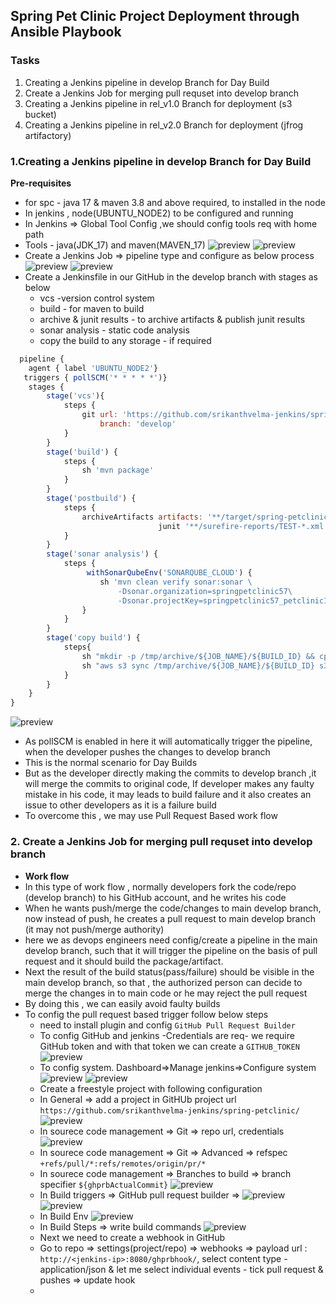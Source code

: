 Spring Pet Clinic Project Deployment through Ansible Playbook
-------------------------------------------------------------
### Tasks
1. Creating a Jenkins pipeline in develop Branch for Day Build 
2. Create a Jenkins Job for merging pull requset into develop branch
3. Creating a Jenkins pipeline in rel_v1.0 Branch for deployment (s3 bucket)
4. Creating a Jenkins pipeline in rel_v2.0 Branch for deployment (jfrog artifactory) 
   

### 1.Creating a Jenkins pipeline in develop Branch for Day Build 
**Pre-requisites**
* for spc - java 17 & maven 3.8 and above required, to installed in the node
* In jenkins , node(UBUNTU_NODE2) to be configured and running
* In Jenkins => Global Tool Config ,we should config tools req with home path
* Tools - java(JDK_17) and maven(MAVEN_17)
  ![preview](images/spcpr1.png)
  ![preview](images/spcpr2.png)
* Create a Jenkins Job => pipeline type and configure as below process
  ![preview](images/spcpr3.png)
  ![preview](images/spcpr4.png)
* Create a Jenkinsfile in our GitHub in the develop branch with stages as below
  * vcs -version control system
  * build - for maven to build
  * archive & junit results - to  archive artifacts & publish junit results
  * sonar analysis - static code analysis
  * copy the build to any storage - if required
``` js
  pipeline {
    agent { label 'UBUNTU_NODE2'}
   triggers { pollSCM('* * * * *')}
    stages {
        stage('vcs'){
            steps {
                git url: 'https://github.com/srikanthvelma-jenkins/spring-petclinic.git',
                    branch: 'develop'
            }
        }
        stage('build') {
            steps {
                sh 'mvn package'
            }
        }
        stage('postbuild') {
            steps {
                archiveArtifacts artifacts: '**/target/spring-petclinic-3.0.0-SNAPSHOT.jar'
                                 junit '**/surefire-reports/TEST-*.xml'
            }
        }
        stage('sonar analysis') {
            steps {
                 withSonarQubeEnv('SONARQUBE_CLOUD') {
                    sh 'mvn clean verify sonar:sonar \
                        -Dsonar.organization=springpetclinic57\
                        -Dsonar.projectKey=springpetclinic57_petclinic1'
                }
            }
        }
        stage('copy build') {
            steps{
                sh "mkdir -p /tmp/archive/${JOB_NAME}/${BUILD_ID} && cp ./target/spring-petclinic-*.jar /tmp/archive/${JOB_NAME}/${BUILD_ID}/"
                sh "aws s3 sync /tmp/archive/${JOB_NAME}/${BUILD_ID} s3://srikanthcicd --acl public-read-write"
            }
        }
    }
}
```  
  ![preview](images/spcpr5.png)
* As pollSCM is enabled in here it will automatically trigger the pipeline, when the developer pushes the changes to develop branch
* This is the normal scenario for Day Builds 
* But as the developer directly making the commits to develop branch ,it will merge the commits to original code, If developer makes any faulty mistake in his code, it may leads to build failure and it also creates an issue to other developers as it is a failure build
* To overcome this , we may use Pull Request Based work flow
### 2. Create a Jenkins Job for merging pull requset into develop branch
* **Work flow**
* In this type of work flow , normally developers fork the code/repo (develop branch) to his GitHub account, and he writes his code 
* When he wants push/merge the code/changes to main develop branch, now instead of push, he creates a pull request to main develop branch (it may not push/merge authority)
* here we as devops engineers need config/create a pipeline in the main develop branch, such that it will trigger the pipeline on the basis of pull request and it should build the package/artifact.
* Next the result of the build status(pass/failure) should be visible in the main develop branch, so that , the authorized person can decide to merge the changes in to main code or he may reject the pull request
* By doing this , we can easily avoid faulty builds
* To config the pull request based trigger follow below steps
  * need to install  plugin and config `GitHub Pull Request Builder`
  * To config GitHub and jenkins -Credentials are req- we require GitHub token and with that token we can create a `GITHUB_TOKEN`
  ![preview](images/spcpr6.png)
  * To config system. Dashboard=>Manage jenkins=>Configure system
  ![preview](images/spcpr7.png)
  ![preview](images/spcpr8.png)
  * Create a freestyle project with following configuration
  * In General => add a project in GitHUb project url `https://github.com/srikanthvelma-jenkins/spring-petclinic/` 
  ![preview](images/spcpr9.png)
  * In sourece code management => Git => repo url, credentials
  ![preview](images/spcpr10.png)
  * In sourece code management => Git => Advanced => refspec `+refs/pull/*:refs/remotes/origin/pr/*` 
  * In sourece code management =>  Branches to build => branch specifier `${ghprbActualCommit}`
  ![preview](images/spcpr11.png)
  * In Build triggers => GitHub pull request builder => 
  ![preview](images/spcpr12.png)
  ![preview](images/spcpr13.png)
  * In Build Env
  ![preview](images/spcpr14.png)
  * In Build Steps => write build commands
  ![preview](images/spcpr15.png)
  * Next we need to create a webhook in GitHub 
  * Go to repo => settings(project/repo) => webhooks => payload url : `http://<jenkins-ip>:8080/ghprbhook/`, select content type - application/json & let me select individual events - tick pull request & pushes => update hook
  * 
  
  